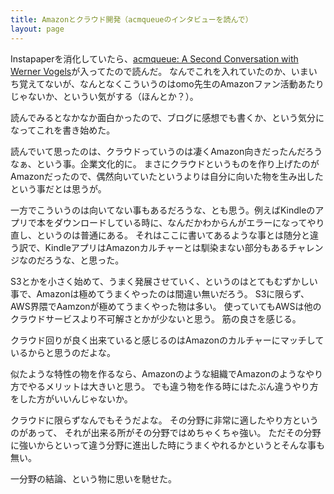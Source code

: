 ```yaml
---
title: Amazonとクラウド開発（acmqueueのインタビューを読んで）
layout: page
---
```

Instapaperを消化していたら、[acmqueue: A Second Conversation with Werner Vogels](https://queue.acm.org/detail.cfm?id=3434573)が入ってたので読んだ。
なんでこれを入れていたのか、いまいち覚えてないが、なんとなくこういうのはomo先生のAmazonファン活動あたりじゃないか、というい気がする（ほんとか？）。

読んでみるとなかなか面白かったので、ブログに感想でも書くか、という気分になってこれを書き始めた。

読んでいて思ったのは、クラウドっていうのは凄くAmazon向きだったんだろうなぁ、という事。企業文化的に。
まさにクラウドというものを作り上げたのがAmazonだったので、偶然向いていたというよりは自分に向いた物を生み出したという事だとは思うが。

一方でこういうのは向いてない事もあるだろうな、とも思う。例えばKindleのアプリで本をダウンロードしている時に、なんだかわからんがエラーになってやり直し、というのは普通にある。
それはここに書いてあるような事とは随分と違う訳で、KindleアプリはAmazonカルチャーとは馴染まない部分もあるチャレンジなのだろうな、と思った。

S3とかを小さく始めて、うまく発展させていく、というのはとてもむずかしい事で、Amazonは極めてうまくやったのは間違い無いだろう。
S3に限らず、AWS界隈でAamzonが極めてうまくやった物は多い。
使っていてもAWSは他のクラウドサービスより不可解さとかが少ないと思う。
筋の良さを感じる。

クラウド回りが良く出来ていると感じるのはAmazonのカルチャーにマッチしているからと思うのだよな。

似たような特性の物を作るなら、Amazonのような組織でAmazonのようなやり方でやるメリットは大きいと思う。
でも違う物を作る時にはたぶん違うやり方をした方がいいんじゃないか。

クラウドに限らずなんでもそうだよな。
その分野に非常に適したやり方というのがあって、
それが出来る所がその分野ではめちゃくちゃ強い。
ただその分野に強いからといって違う分野に進出した時にうまくやれるかというとそんな事も無い。

一分野の結論、という物に思いを馳せた。